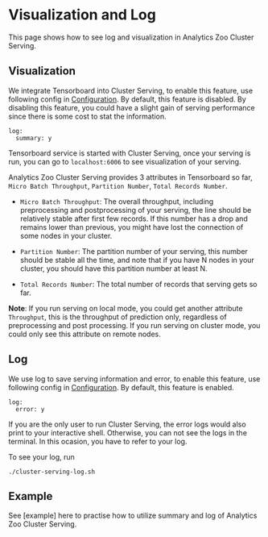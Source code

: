 # Visualization and Log
This page shows how to see log and visualization in Analytics Zoo Cluster Serving.
## Visualization
We integrate Tensorboard into Cluster Serving, to enable this feature, use following config in [Configuration](). By default, this feature is disabled. By disabling this feature, you could have a slight gain of serving performance since there is some cost to stat the information.
```
log:
  summary: y
```
Tensorboard service is started with Cluster Serving, once your serving is run, you can go to `localhost:6006` to see visualization of your serving.

Analytics Zoo Cluster Serving provides 3 attributes in Tensorboard so far, `Micro Batch Throughput`, `Partition Number`, `Total Records Number`.

* `Micro Batch Throughput`: The overall throughput, including preprocessing and postprocessing of your serving, the line should be relatively stable after first few records. If this number has a drop and remains lower than previous, you might have lost the connection of some nodes in your cluster.

* `Partition Number`: The partition number of your serving, this number should be stable all the time, and note that if you have N nodes in your cluster, you should have this partition number at least N.

* `Total Records Number`: The total number of records that serving gets so far.

**Note**: If you run serving on local mode, you could get another attribute `Throughput`, this is the throughput of prediction only, regardless of preprocessing and post processing. If you run serving on cluster mode, you could only see this attribute on remote nodes.


## Log
We use log to save serving information and error, to enable this feature, use following config in [Configuration](). By default, this feature is enabled.
```
log:
  error: y
```
If you are the only user to run Cluster Serving, the error logs would also print to your interactive shell. Otherwise, you can not see the logs in the terminal. In this ocasion, you have to refer to your log.

To see your log, run 
```
./cluster-serving-log.sh
```
## Example
See [example] here to practise how to utilize summary and log of Analytics Zoo Cluster Serving.
